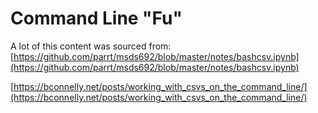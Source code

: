 # Command Line "Fu"

A lot of this content was sourced from: [https://github.com/parrt/msds692/blob/master/notes/bashcsv.ipynb](https://github.com/parrt/msds692/blob/master/notes/bashcsv.ipynb)

[https://bconnelly.net/posts/working_with_csvs_on_the_command_line/](https://bconnelly.net/posts/working_with_csvs_on_the_command_line/)
